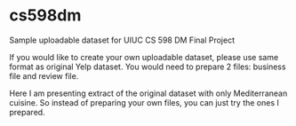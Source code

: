 # cs598dm
Sample uploadable dataset for UIUC CS 598 DM Final Project

If you would like to create your own uploadable dataset, please use same format as original Yelp dataset. You would need to prepare 2 files: business file and review file.

Here I am presenting extract of the original dataset with only Mediterranean cuisine. So instead of preparing your own files, you can just try the ones I prepared.